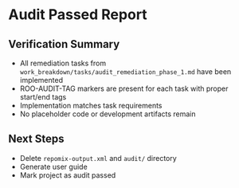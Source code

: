 # Audit Passed Report

## Verification Summary
- All remediation tasks from `work_breakdown/tasks/audit_remediation_phase_1.md` have been implemented
- ROO-AUDIT-TAG markers are present for each task with proper start/end tags
- Implementation matches task requirements
- No placeholder code or development artifacts remain

## Next Steps
- Delete `repomix-output.xml` and `audit/` directory
- Generate user guide
- Mark project as audit passed